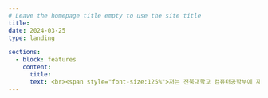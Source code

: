```yaml
---
# Leave the homepage title empty to use the site title
title:
date: 2024-03-25
type: landing

sections:
  - block: features
    content:
      title:
      text: <br><span style="font-size:125%">저는 전북대학교 컴퓨터공학부에 재학중인 22학번 학부생 신철언입니다. 웹 개발자에서 백엔드 기반 개발에 관심이 있습니다. 개발뿐만 아니라 영상이나 음악에도 관심이 있습니다.</span>
---
```

